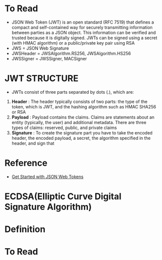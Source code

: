 # To Read
* JSON Web Token (JWT) is an open standard (RFC 7519) that defines a compact and self-contained way for securely transmitting information between parties as a JSON object. This information can be verified and trusted because it is digitally signed. JWTs can be signed using a secret (with HMAC algorithm) or a public/private key pair using RSA
* JWS = JSON Web Signature
* JWSHeader = JWSAlgorithm.RS256, JWSAlgorithm.HS256
* JWSSigner = JWSSigner, MACSigner

# JWT STRUCTURE
* JWTs consist of three parts separated by dots (.), which are: 
1. **Header** : The header typically consists of two parts: the type of the token, which is JWT, and the hashing algorithm such as HMAC SHA256 or RSA
2. **Payload** : Payload contains the claims. Claims are statements about an entity (typically, the user) and additional metadata. There are three types of claims: reserved, public, and private claims
3. **Signature** : To create the signature part you have to take the encoded header, the encoded payload, a secret, the algorithm specified in the header, and sign that

# Reference
* [Get Started with JSON Web Tokens](https://auth0.com/learn/json-web-tokens/)

# ECDSA(Elliptic Curve Digital Signature Algorithm)
# Definition

# To Read


